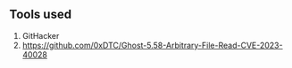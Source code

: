 ## Tools used

1. GitHacker
2. https://github.com/0xDTC/Ghost-5.58-Arbitrary-File-Read-CVE-2023-40028

